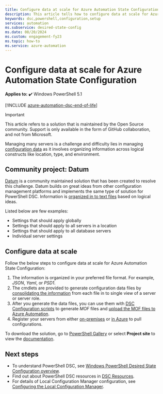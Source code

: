 ```yaml
---
title: Configure data at scale for Azure Automation State Configuration
description: This article tells how to configure data at scale for Azure Automation State Configuration.
keywords: dsc,powershell,configuration,setup
services: automation
ms.subservice: desired-state-config
ms.date: 08/20/2024
ms.custom: engagement-fy23
ms.topic: how-to
ms.service: azure-automation
---
```


# Configure data at scale for Azure Automation State Configuration

**Applies to:** :heavy_check_mark: Windows PowerShell 5.1

[!INCLUDE [azure-automation-dsc-end-of-life](~/includes/dsc-automation/azure-automation-dsc-end-of-life.md)]

> [!IMPORTANT]
> This article refers to a solution that is maintained by the Open Source community. Support is only available in the form of GitHub collaboration, and not from Microsoft.

Managing many servers is a challenge and difficulty lies in managing [configuration data](/powershell/dsc/configurations/configdata) as it involves organizing information across logical constructs like location, type, and environment.

## Community project: Datum

[Datum](https://github.com/gaelcolas/Datum) is a community maintained solution that has been created to resolve this challenge. Datum builds on great ideas from other configuration management platforms and implements the same type of solution for PowerShell DSC. Information is [organized in to text files](https://github.com/gaelcolas/Datum#3-intended-usage) based on logical ideas.

Listed below are few examples:

- Settings that should apply globally
- Settings that should apply to all servers in a location
- Settings that should apply to all database servers
- Individual server settings


## Configure data at scale

Follow the below steps to configure data at scale for Azure Automation State Configuration:

1. The information is organized in your preferred file format. For example, *JSON*, *Yaml*, or *PSD1*.
1. The cmdlets are provided to generate configuration data files by [consolidating the information](https://github.com/gaelcolas/Datum#datum-tree) from each file in to single view of a server or server role.
1. After you generate the data files, you can use them with [DSC Configuration scripts](/powershell/dsc/configurations/write-compile-apply-configuration) to generate *MOF* files and [upload the MOF files to Azure Automation](./tutorial-configure-servers-desired-state.md#create-and-upload-a-configuration-to-azure-automation).
1. Register your servers from either [on-premises](./automation-dsc-onboarding.md#enable-physicalvirtual-linux-machines)
or [in Azure](./automation-dsc-onboarding.md#enable-azure-vms) to pull configurations.

To download the solution, go to [PowerShell Gallery](https://www.powershellgallery.com/packages/datum/) or select **Project site** to view the [documentation](https://github.com/gaelcolas/Datum#2-getting-started--concepts).


## Next steps

- To understand PowerShell DSC, see [Windows PowerShell Desired State Configuration overview](/powershell/dsc/overview).
- Find out about PowerShell DSC resources in [DSC Resources](/powershell/dsc/resources/resources).
- For details of Local Configuration Manager configuration, see [Configuring the Local Configuration Manager](/powershell/dsc/managing-nodes/metaconfig).
